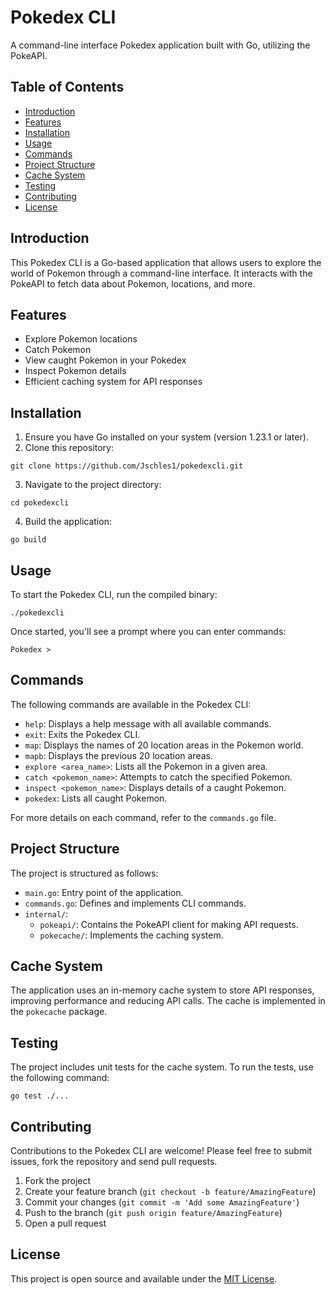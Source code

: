 # Pokedex CLI

A command-line interface Pokedex application built with Go, utilizing the PokeAPI.

## Table of Contents

- [Introduction](#introduction)
- [Features](#features)
- [Installation](#installation)
- [Usage](#usage)
- [Commands](#commands)
- [Project Structure](#project-structure)
- [Cache System](#cache-system)
- [Testing](#testing)
- [Contributing](#contributing)
- [License](#license)

## Introduction

This Pokedex CLI is a Go-based application that allows users to explore the world of Pokemon through a command-line interface. It interacts with the PokeAPI to fetch data about Pokemon, locations, and more.

## Features

- Explore Pokemon locations
- Catch Pokemon
- View caught Pokemon in your Pokedex
- Inspect Pokemon details
- Efficient caching system for API responses

## Installation

1. Ensure you have Go installed on your system (version 1.23.1 or later).
2. Clone this repository:

`git clone https://github.com/Jschles1/pokedexcli.git`
   
3. Navigate to the project directory:
   
`cd pokedexcli`
   
4. Build the application:

`go build`


## Usage

To start the Pokedex CLI, run the compiled binary:

`./pokedexcli`

Once started, you'll see a prompt where you can enter commands:

`Pokedex >`

## Commands

The following commands are available in the Pokedex CLI:

- `help`: Displays a help message with all available commands.
- `exit`: Exits the Pokedex CLI.
- `map`: Displays the names of 20 location areas in the Pokemon world.
- `mapb`: Displays the previous 20 location areas.
- `explore <area_name>`: Lists all the Pokemon in a given area.
- `catch <pokemon_name>`: Attempts to catch the specified Pokemon.
- `inspect <pokemon_name>`: Displays details of a caught Pokemon.
- `pokedex`: Lists all caught Pokemon.

For more details on each command, refer to the `commands.go` file.

## Project Structure

The project is structured as follows:

- `main.go`: Entry point of the application.
- `commands.go`: Defines and implements CLI commands.
- `internal/`:
  - `pokeapi/`: Contains the PokeAPI client for making API requests.
  - `pokecache/`: Implements the caching system.

## Cache System

The application uses an in-memory cache system to store API responses, improving performance and reducing API calls. The cache is implemented in the `pokecache` package.

## Testing

The project includes unit tests for the cache system. To run the tests, use the following command:

`go test ./...`

## Contributing

Contributions to the Pokedex CLI are welcome! Please feel free to submit issues, fork the repository and send pull requests.

1. Fork the project
2. Create your feature branch (`git checkout -b feature/AmazingFeature`)
3. Commit your changes (`git commit -m 'Add some AmazingFeature'`)
4. Push to the branch (`git push origin feature/AmazingFeature`)
5. Open a pull request

## License

This project is open source and available under the [MIT License](LICENSE).